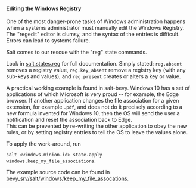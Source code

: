 #### Editing the Windows Registry

One of the most danger-prone tasks of Windows administration happens when
a systems administrator must manually edit the Windows Registry. 
The "regedit" editor is clumsy, and the syntax of the entries is difficult.
Errors can lead to systems failure.

Salt comes to our rescue with the "reg" state commands.

Look in [salt.states.reg](https://docs.saltstack.com/en/latest/ref/states/all/salt.states.reg.html#module-salt.states.reg)
for full documentation. 
Simply stated: `reg.absent` removes a registry value,
`reg.key_absent` remove a registry key (with any sub-keys and values),
and `reg.present` creates or alters a key or value.

A practical working example is found in salt-bevy.  Windows 10 has a set of
applications of which Microsoft is very proud -- for example, the Edge browser.
If another application changes the file association for a given extension,
for example `.pdf`, and does not do it precisely according to a new formula
invented for Windows 10, then the OS will send the user a notification and
reset the association back to Edge.  
This can be prevented by re-writing the other application to obey the new rules,
or by setting registry entries to tell the OS to leave the values alone.

To apply the work-around, run 

`salt <windows-minion-id> state.apply windows.keep_my_file_associations`.

The example source code can be found in [bevy_srv/salt/windows/keep_my_file_assocations](../../../salt-bevy/bevy_srv/salt/windows/keep_my_file_associations.sls).
